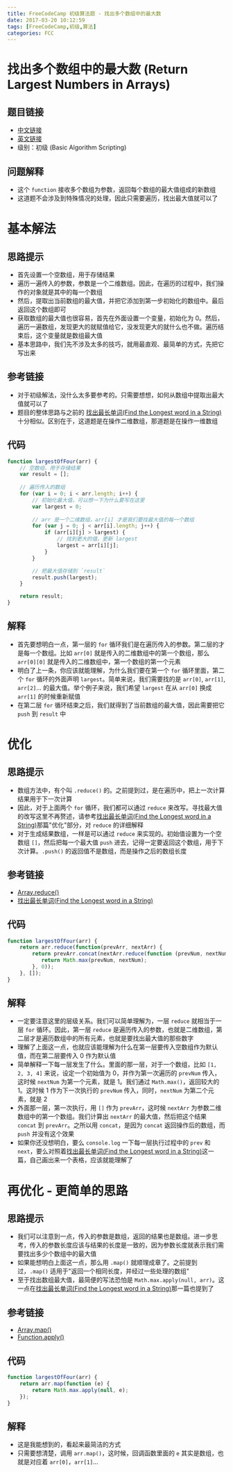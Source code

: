 ```yaml
---
title: FreeCodeCamp 初级算法题 - 找出多个数组中的最大数
date: 2017-03-20 10:12:59
tags: [FreeCodeCamp,初级,算法]
categories: FCC
---
```

# 找出多个数组中的最大数 (Return Largest Numbers in Arrays)
## 题目链接
- [中文链接](https://www.freecodecamp.cn/challenges/return-largest-numbers-in-arrays)
- [英文链接](https://www.freecodecamp.com/challenges/return-largest-numbers-in-arrays)
- 级别：初级 (Basic Algorithm Scripting)

## 问题解释
- 这个 `function` 接收多个数组为参数，返回每个数组的最大值组成的新数组
- 这道题不会涉及到特殊情况的处理，因此只需要遍历，找出最大值就可以了
<!-- more -->

# 基本解法
## 思路提示
- 首先设置一个空数组，用于存储结果
- 遍历一遍传入的参数，参数是一个二维数组。因此，在遍历的过程中，我们操作的对象就是其中的每一个数组
- 然后，提取出当前数组的最大值，并把它添加到第一步初始化的数组中。最后返回这个数组即可
- 获取数组的最大值也很容易，首先在外面设置一个变量，初始化为 0。然后，遍历一遍数组，发现更大的就赋值给它，没发现更大的就什么也不做。遍历结束后，这个变量就是数组最大值
- 基本思路中，我们先不涉及太多的技巧，就用最直观、最简单的方式，先把它写出来

## 参考链接
- 对于初级解法，没什么太多要参考的。只需要想想，如何从数组中提取出最大值就可以了
- 题目的整体思路与之前的 [找出最长单词(Find the Longest word in a String)](http://singsing.io/blog/fcc/basic-find-the-longest-word-in-a-string/) 十分相似。区别在于，这道题是在操作二维数组，那道题是在操作一维数组

## 代码
```js
function largestOfFour(arr) {
    // 空数组，用于存储结果
    var result = [];
    
    // 遍历传入的数组
    for (var i = 0; i < arr.length; i++) {
        // 初始化最大值，可以想一下为什么要写在这里
        var largest = 0;
        
        // arr 是一个二维数组，arr[i] 才是我们要找最大值的每一个数组
        for (var j = 0; j < arr[i].length; j++) {
            if (arr[i][j] > largest) {
                // 找到更大的值，更新 largest
                largest = arr[i][j];
            }
        }

        // 把最大值存储到 `result`
        result.push(largest);
    }

    return result;
}
```

## 解释
- 首先要想明白一点，第一层的 `for` 循环我们是在遍历传入的参数。第二层的才是每一个数组。比如 `arr[0]` 就是传入的二维数组中的第一个数组，那么 `arr[0][0]` 就是传入的二维数组中，第一个数组的第一个元素
- 明白了上一条，你应该就能理解，为什么我们要在第一个 `for` 循环里面，第二个 `for` 循环的外面声明 `largest`。简单来说，我们需要找的是 `arr[0]`, `arr[1]`, `arr[2]`... 的最大值。举个例子来说，我们希望 `largest` 在从 `arr[0]` 换成 `arr[1]` 的时候重新赋值
- 在第二层 `for` 循环结束之后，我们就得到了当前数组的最大值，因此需要把它 `push` 到 `result` 中

# 优化
## 思路提示
- 数组方法中，有个叫 `.reduce()` 的。之前提到过，是在遍历中，把上一次计算结果用于下一次计算
- 因此，对于上面两个 `for` 循环，我们都可以通过 `reduce` 来改写。寻找最大值的改写这里不再赘述，请参考[找出最长单词(Find the Longest word in a String)](http://singsing.io/blog/fcc/basic-find-the-longest-word-in-a-string/)那篇"优化"部分，对 `reduce` 的详细解释
- 对于生成结果数组，一样是可以通过 `reduce` 来实现的。初始值设置为一个空数组 `[]`，然后把每一个最大值 `push` 进去，记得一定要返回这个数组，用于下次计算。`.push()` 的返回值不是数组，而是操作之后的数组长度

## 参考链接
- [Array.reduce()](https://developer.mozilla.org/zh-CN/docs/Web/JavaScript/Reference/Global_Objects/Array/Reduce)
- [找出最长单词(Find the Longest word in a String)](http://singsing.io/blog/fcc/basic-find-the-longest-word-in-a-string/)

## 代码
```js
function largestOfFour(arr) {
    return arr.reduce(function(prevArr, nextArr) {
        return prevArr.concat(nextArr.reduce(function (prevNum, nextNum) {
           return Math.max(prevNum, nextNum); 
        }, 0));
    }, []); 
}
```

## 解释
- 一定要注意这里的层级关系。我们可以简单理解为，一层 `reduce` 就相当于一层 `for` 循环。因此，第一层 `reduce` 是遍历传入的参数，也就是二维数组，第二层才是遍历数组中的所有元素，也就是要找出最大值的那些数字
- 理解了上面这一点，也就应该能理解为什么在第一层要传入空数组作为默认值，而在第二层要传入 0 作为默认值
- 简单解释一下每一层发生了什么。里面的那一层，对于一个数组，比如 `[1, 2, 3, 4]` 来说，设定一个初始值为 0，并作为第一次遍历的 `prevNum` 传入，这时候 `nextNum` 为第一个元素，就是 1。我们通过 `Math.max()`，返回较大的 1。这时候 1 作为下一次执行的 `prevNum` 传入，同时，`nextNum` 为第二个元素，就是 2
- 外面那一层，第一次执行，用 `[]` 作为 `prevArr`，这时候 `nextArr` 为参数二维数组中的第一个数组。我们计算出 `nextArr` 的最大值，然后把这个结果 `concat` 到 `prevArr`。之所以用 `concat`，是因为 `concat` 返回操作后的数组，而 `push` 并没有这个效果
- 如果你还没想明白，要么 `console.log` 一下每一层执行过程中的 `prev` 和 `next`，要么对照着[找出最长单词(Find the Longest word in a String)](http://singsing.io/blog/fcc/basic-find-the-longest-word-in-a-string/)这一篇，自己画出来一个表格，应该就能理解了

# 再优化 - 更简单的思路
## 思路提示
- 我们可以注意到一点，传入的参数是数组，返回的结果也是数组。进一步思考，传入的参数长度应该与结果的长度是一致的，因为参数长度就表示我们需要找出多少个数组中的最大值
- 如果能想明白上面这一点，那么用 `.map()` 就顺理成章了。之前提到过，`.map()` 适用于"返回一个相同长度，并经过一些处理的数组"
- 至于找出数组最大值，最简便的写法恐怕是 `Math.max.apply(null, arr)`。这一点在[找出最长单词(Find the Longest word in a String)](http://singsing.io/blog/fcc/basic-find-the-longest-word-in-a-string/)那一篇也提到了

## 参考链接
- [Array.map()](https://developer.mozilla.org/zh-CN/docs/Web/JavaScript/Reference/Global_Objects/Array/map)
- [Function.apply()](https://developer.mozilla.org/zh-CN/docs/Web/JavaScript/Reference/Global_Objects/Function/apply)

## 代码
```js
function largestOfFour(arr) {
    return arr.map(function (e) {
        return Math.max.apply(null, e);
    });
}
```

## 解释
- 这是我能想到的，看起来最简洁的方式
- 只需要想清楚，调用 `arr.map()`，这时候，回调函数里面的 `e` 其实是数组，也就是对应着 `arr[0]`，`arr[1]`...
